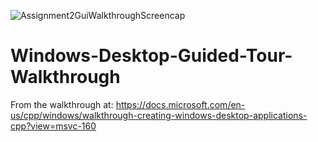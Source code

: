 ![Assignment2GuiWalkthroughScreencap](https://user-images.githubusercontent.com/80493791/131423831-e4fd9608-aac3-4393-b48a-da0152073312.png)
# Windows-Desktop-Guided-Tour-Walkthrough
From the walkthrough at: https://docs.microsoft.com/en-us/cpp/windows/walkthrough-creating-windows-desktop-applications-cpp?view=msvc-160
